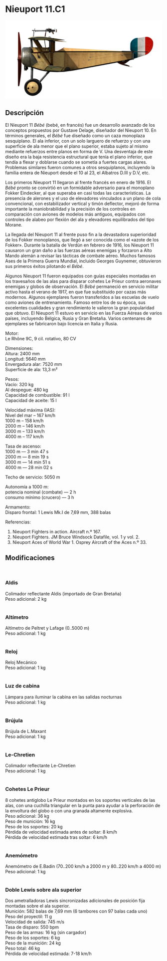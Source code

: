 # Nieuport 11.C1  
  
![nieuport11](../images/nieuport11.png)  
  
## Descripción  
  
El Nieuport 11 <i>Bébé</i> (bebé, en francés) fue un desarrollo avanzado de los conceptos propuestos por Gustave Delage, diseñador del Nieuport 10. En términos generales, el <i>Bébé</i> fue diseñado como un caza monoplaza sesquiplano. El ala inferior, con un solo larguero de refuerzo y con una superficie de ala menor que el plano superior, estaba sujeto al mismo mediante refuerzos entre planos en forma de V. Una desventaja de este diseño era la baja resistencia estructural que tenía el plano inferior, que tendía a flexar y doblarse cuando se sometía a fuertes cargas alares. Problemas similares fueron comunes a otros sesquiplanos, incluyendo la familia entera de Nieuport desde el 10 al 23, el Albatros D.III y D.V, etc.  
  
Los primeros Nieuport 11 llegaron al frente francés en enero de 1916. El <i>Bébé</i> pronto se convirtió en un formidable adversario para el monoplano Fokker Eindecker, al que superaba en casi todas las características. La presencia de alerones y el uso de elevadores vinculados a un plano de cola convencional, con estabilizador vertical y timón deflector, mejoró de forma importante la maniobrabilidad y la precisión de los controles en comparación con aviones de modelos más antiguos, equipados con controles de alabeo por flexión del ala y elevadores equilibrados del tipo Morane.  
  
La llegada del Nieuport 11 al frente puso fin a la devastadora superioridad de los Fokker monoplanos, que llegó a ser conocida como el «azote de los Fokker». Durante la batalla de Verdún en febrero de 1916, los Nieuport 11 causaron un gran daño a las fuerzas aéreas enemigas y forzaron a Alto Mando alemán a revisar las tácticas de combate aéreo. Muchos famosos Ases de la Primera Guerra Mundial, incluido Georges Guynemer, obtuvieron sus primeros éxitos pilotando el <i>Bébé</i>.  
  
Algunos Nieuport 11 fueron equipados con guías especiales montadas en los travesaños de las alas para disparar cohetes Le Prieur contra aeronaves enemigas y globos de observación. El <i>Bébé</i> permaneció en servicio militar activo hasta el verano de 1917, en que fue substituido por cazas más modernos. Algunos ejemplares fueron transferidos a las escuelas de vuelo como aviones de entrenamiento. Famoso entre los de su época, sus excelentes cualidades y gran rendimiento le valieron la gran popularidad que obtuvo. El Nieuport 11 estuvo en servicio en las Fuerza Aéreas de varios países, incluyendo Bélgica, Rusia y Gran Bretaña. Varios centenares de ejemplares se fabricaron bajo licencia en Italia y Rusia.  
  
  
Motor:  
Le Rhône 9C, 9 cil. rotativo, 80 CV  
  
Dimensiones:  
Altura: 2400 mm  
Longitud: 5640 mm  
Envergadura alar: 7520 mm  
Superficie de ala: 13,3 m²  
  
Pesos:  
Vacío: 320 kg  
Al despegue: 480 kg  
Capacidad de combustible: 91 l  
Capacidad de aceite: 15 l  
  
Velocidad máxima (IAS):  
Nivel del mar – 167 km/h  
1000 m – 158 km/h  
2000 m – 146 km/h  
3000 m – 133 km/h  
4000 m – 117 km/h  
  
Tasa de ascenso:  
1000 m — 3 min 47 s  
2000 m — 8 min 19 s  
3000 m — 14 min 51 s  
4000 m — 28 min 02 s  
  
Techo de servicio: 5050 m  
  
Autonomía a 1000 m:  
potencia nominal (combate) — 2 h  
consumo mínimo (crucero) — 3 h  
  
Armamento:  
Disparo frontal: 1 Lewis Mk.I de 7,69 mm, 388 balas  
  
Referencias:  
1) Nieuport Fighters in action. Aircraft n.º 167.  
2) Nieuport Fighters. JM Bruce Windsock Datafile, vol. 1 y vol. 2.  
3) Nieuport Aces of World War 1. Osprey Aircraft of the Aces n.º 33.  
  
## Modificaciones  
  ﻿
  
### Aldis  
  
Colimador reflectante Aldis (importado de Gran Bretaña)  
Peso adicional: 2 kg  
  ﻿
  
### Altímetro  
  
Altímetro de Peltret y Lafage (0..5000 m)  
Peso adicional: 1 kg  
  ﻿
  
### Reloj  
  
Reloj Mecánico  
Peso adicional: 1 kg  
  ﻿
  
### Luz de cabina  
  
Lámpara para iluminar la cabina en las salidas nocturnas  
Peso adicional: 1 kg  
  ﻿
  
### Brújula  
  
Brújula de L.Maxant  
Peso adicional: 1 kg  
  ﻿
  
### Le-Chretien  
  
Colimador reflectante Le-Chretien  
Peso adicional: 1 kg  
  ﻿
  
### Cohetes Le Prieur  
  
8 cohetes antiglobo Le Prieur montados en los soportes verticales de las alas, con una cuchilla triangular en la punta para ayudar a la perforación de la envoltura del globo o con una granada altamente explosiva.  
Peso adicional: 36 kg  
Peso de munición: 16 kg  
Peso de los soportes: 20 kg  
Pérdida de velocidad estimada antes de soltar: 8 km/h  
Pérdida de velocidad estimada tras soltar: 6 km/h  
  ﻿
  
### Anemómetro  
  
Anemómetro de E.Badin (70..200 km/h a 2000 m y 80..220 km/h a 4000 m)  
Peso adicional: 1 kg  
  ﻿
  
### Doble Lewis sobre ala superior  
  
Dos ametralladoras Lewis sincronizadas adicionales de posición fija montadas sobre el ala superior.  
Munición: 582 balas de 7,69 mm (6 tambores con 97 balas cada uno)  
Peso del proyectil: 11 g  
Velocidad de salida: 745 m/s  
Tasa de disparo: 550 bpm  
Peso de las armas: 16 kg (sin cargador)  
Peso de los soportes: 6 kg  
Peso de la munición: 24 kg  
Peso total: 46 kg  
Pérdida de velocidad estimada: 7-18 km/h  